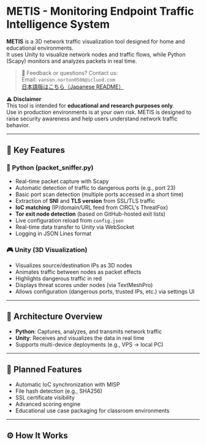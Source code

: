 # METIS - Monitoring Endpoint Traffic Intelligence System

**METIS** is a 3D network traffic visualization tool designed for home and educational environments.  
It uses Unity to visualize network nodes and traffic flows, while Python (Scapy) monitors and analyzes packets in real time.

> 📩 Feedback or questions? Contact us:  
> Email: `vanson.norton0506@icluod.com`  
> [日本語版はこちら（Japanese README）](https://github.com/bastyn0506/METIS/blob/main/README.md)

⚠️ **Disclaimer**  
This tool is intended for **educational and research purposes only**.  
Use in production environments is at your own risk. METIS is designed to raise security awareness and help users understand network traffic behavior.

---

## 🔰 Key Features

### 🐍 Python (packet_sniffer.py)
- Real-time packet capture with Scapy
- Automatic detection of traffic to dangerous ports (e.g., port 23)
- Basic port scan detection (multiple ports accessed in a short time)
- Extraction of **SNI** and **TLS version** from SSL/TLS traffic
- **IoC matching** (IP/domain/URL feed from CIRCL's ThreatFox)
- **Tor exit node detection** (based on GitHub-hosted exit lists)
- Live configuration reload from `config.json`
- Real-time data transfer to Unity via WebSocket
- Logging in JSON Lines format

### 🎮 Unity (3D Visualization)
- Visualizes source/destination IPs as 3D nodes
- Animates traffic between nodes as packet effects
- Highlights dangerous traffic in red
- Displays threat scores under nodes (via TextMeshPro)
- Allows configuration (dangerous ports, trusted IPs, etc.) via settings UI

---

## 🧩 Architecture Overview

- **Python**: Captures, analyzes, and transmits network traffic
- **Unity**: Receives and visualizes the data in real time
- Supports multi-device deployments (e.g., VPS → local PC)

---

## 🚀 Planned Features

- Automatic IoC synchronization with MISP
- File hash detection (e.g., SHA256)
- SSL certificate visibility
- Advanced scoring engine
- Educational use case packaging for classroom environments

---

## ⚙️ How It Works

